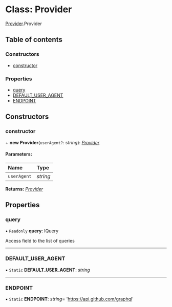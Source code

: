 # Class: Provider

[Provider](../modules/provider.md).Provider

## Table of contents

### Constructors

- [constructor](provider.provider-1.md#constructor)

### Properties

- [query](provider.provider-1.md#query)
- [DEFAULT\_USER\_AGENT](provider.provider-1.md#default_user_agent)
- [ENDPOINT](provider.provider-1.md#endpoint)

## Constructors

### constructor

\+ **new Provider**(`userAgent?`: *string*): [*Provider*](provider.provider-1.md)

#### Parameters:

Name | Type |
:------ | :------ |
`userAgent` | *string* |

**Returns:** [*Provider*](provider.provider-1.md)

## Properties

### query

• `Readonly` **query**: IQuery

Access field to the list of queries

___

### DEFAULT\_USER\_AGENT

▪ `Static` **DEFAULT\_USER\_AGENT**: *string*

___

### ENDPOINT

▪ `Static` **ENDPOINT**: *string*= 'https://api.github.com/graphql'
